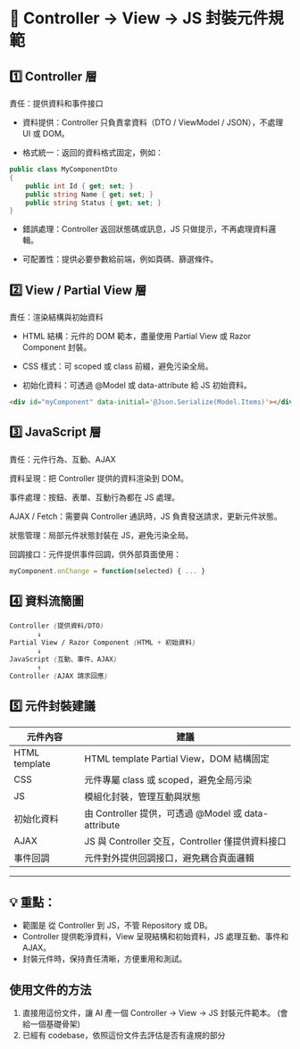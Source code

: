 # 🔹 Controller → View → JS 封裝元件規範

## 1️⃣ Controller 層

責任：提供資料和事件接口

- 資料提供：Controller 只負責拿資料（DTO / ViewModel / JSON），不處理 UI 或 DOM。

- 格式統一：返回的資料格式固定，例如：

```csharp
public class MyComponentDto
{
    public int Id { get; set; }
    public string Name { get; set; }
    public string Status { get; set; }
}
```

- 錯誤處理：Controller 返回狀態碼或訊息，JS 只做提示，不再處理資料邏輯。

- 可配置性：提供必要參數給前端，例如頁碼、篩選條件。

## 2️⃣ View / Partial View 層

責任：渲染結構與初始資料

- HTML 結構：元件的 DOM 範本，盡量使用 Partial View 或 Razor Component 封裝。

- CSS 樣式：可 scoped 或 class 前綴，避免污染全局。

- 初始化資料：可透過 @Model 或 data-attribute 給 JS 初始資料。

```html
<div id="myComponent" data-initial='@Json.Serialize(Model.Items)'></div>
```

## 3️⃣ JavaScript 層

責任：元件行為、互動、AJAX

資料呈現：把 Controller 提供的資料渲染到 DOM。

事件處理：按鈕、表單、互動行為都在 JS 處理。

AJAX / Fetch：需要與 Controller 通訊時，JS 負責發送請求，更新元件狀態。

狀態管理：局部元件狀態封裝在 JS，避免污染全局。

回調接口：元件提供事件回調，供外部頁面使用：

```js
myComponent.onChange = function(selected) { ... }
```

## 4️⃣ 資料流簡圖
```css
Controller (提供資料/DTO)
       ↓
Partial View / Razor Component (HTML + 初始資料)
       ↓
JavaScript (互動、事件、AJAX)
       ↑
Controller (AJAX 請求回應)
```

## 5️⃣ 元件封裝建議

| 元件內容 |	建議 |
| ----- | -------- |
|HTML template | HTML template Partial View，DOM 結構固定 |
|CSS |	元件專屬 class 或 scoped，避免全局污染|
|JS |	模組化封裝，管理互動與狀態|
|初始化資料	|  由 Controller 提供，可透過 @Model 或 data-attribute|
|AJAX|	JS 與 Controller 交互，Controller 僅提供資料接口|
|事件回調	|元件對外提供回調接口，避免耦合頁面邏輯|

---

## 💡 重點：
- 範圍是 從 Controller 到 JS，不管 Repository 或 DB。
- Controller 提供乾淨資料，View 呈現結構和初始資料，JS 處理互動、事件和 AJAX。
- 封裝元件時，保持責任清晰，方便重用和測試。

## 使用文件的方法
1. 直接用這份文件，讓 AI 產一個 Controller → View → JS 封裝元件範本。 (會給一個基礎骨架)
2. 已經有 codebase，依照這份文件去評估是否有違規的部分


